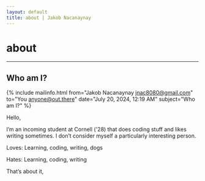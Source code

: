 ```yaml
---
layout: default
title: about | Jakob Nacanaynay
---
```


# about

---

## Who am I?

{% include mailinfo.html from="Jakob Nacanaynay <jnac8080@gmail.com>" to="You <anyone@out.there>" date="July 20, 2024, 12:19 AM" subject="Who am I?" %}

Hello,

I’m an incoming student at Cornell ('28) that does coding stuff and likes writing sometimes. I don’t consider myself a particularly interesting person.

Loves: Learning, coding, writing, dogs

Hates: Learning, coding, writing

That’s about it,
